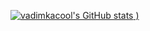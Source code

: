 [![vadimkacool's GitHub stats](https://github-readme-stats.vercel.app/api?username=vadimkacool&count_private=true&show_icons=true&theme=dracula)
)](https://github.com/anuraghazra/github-readme-stats)

